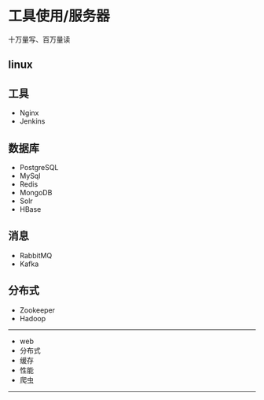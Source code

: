 #   工具使用/服务器

十万量写、百万量读

##  linux

##  工具
-   Nginx
-   Jenkins

##  数据库
-   PostgreSQL
-   MySql
-   Redis
-   MongoDB
-   Solr
-   HBase

##  消息
-   RabbitMQ
-   Kafka

##  分布式
-   Zookeeper
-   Hadoop


----
-   web
-   分布式
-   缓存
-   性能
-   爬虫
----